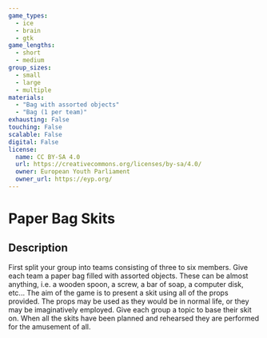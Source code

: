 ```yaml
---
game_types:
  - ice
  - brain
  - gtk
game_lengths:
  - short
  - medium
group_sizes:
  - small
  - large
  - multiple
materials:
  - "Bag with assorted objects"
  - "Bag (1 per team)"
exhausting: False
touching: False
scalable: False
digital: False
license:
  name: CC BY-SA 4.0
  url: https://creativecommons.org/licenses/by-sa/4.0/
  owner: European Youth Parliament
  owner_url: https://eyp.org/
---
```

# Paper Bag Skits

## Description
First split your group into teams consisting of three to six members. Give each
team a paper bag filled with assorted objects. These can be almost anything, i.e. a wooden spoon, a screw, a bar of soap, a computer disk, etc... The aim of the game is to present a skit using all of the props provided. The props may be used as they would be in normal life, or they may be imaginatively employed. Give each group a topic to base their skit on. When all the skits have been planned and rehearsed they are performed for the amusement of all.
